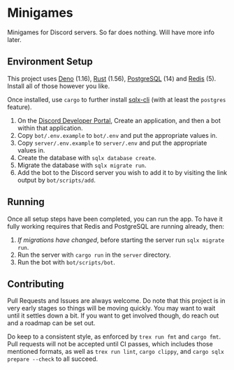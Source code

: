 # Minigames

Minigames for Discord servers. So far does nothing. Will have more info later.

## Environment Setup

This project uses [Deno][] (1.16), [Rust][] (1.56), [PostgreSQL][] (14) and [Redis][] (5). Install all
of those however you like.

Once installed, use `cargo` to further install [sqlx-cli][] (with at least the `postgres` feature).

1.  On the [Discord Developer Portal][], Create an application, and then a bot within that application.
2.  Copy `bot/.env.example` to `bot/.env` and put the appropriate values in.
3.  Copy `server/.env.example` to `server/.env` and put the appropriate values in.
4.  Create the database with `sqlx database create`.
5.  Migrate the database with `sqlx migrate run`.
6.  Add the bot to the Discord server you wish to add it to by visiting the link output by `bot/scripts/add`.

## Running

Once all setup steps have been completed, you can run the app. To have it fully working requires that
Redis and PostgreSQL are running already, then:
1.  *If migrations have changed*, before starting the server run `sqlx migrate run`.
2.  Run the server with `cargo run` in the `server` directory.
3.  Run the bot with `bot/scripts/bot`.

[Deno]: https://deno.land/
[Rust]: http://rust-lang.org/
[PostgreSQL]: https://www.postgresql.org/
[Redis]: https://redis.io/
[sqlx-cli]: https://crates.io/crates/sqlx-cli
[Discord Developer Portal]: https://discord.com/developers/

## Contributing

Pull Requests and Issues are always welcome. Do note that this project is in very early stages
so things will be moving quickly. You may want to wait until it settles down a bit. If you want
to get involved though, do reach out and a roadmap can be set out.

Do keep to a consistent style, as enforced by `trex run fmt` and `cargo fmt`. Pull requests will
not be accepted until CI passes, which includes those mentioned formats, as well as `trex run lint`,
`cargo clippy`, and `cargo sqlx prepare --check` to all succeed.

